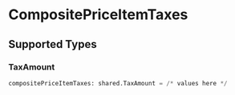 # CompositePriceItemTaxes


## Supported Types

### TaxAmount

```python
compositePriceItemTaxes: shared.TaxAmount = /* values here */
```

